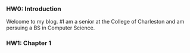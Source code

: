 ### HW0: Introduction
Welcome to my blog.
#I am a senior at the College of Charleston and am persuing a BS in Computer Science.

### HW1: Chapter 1
